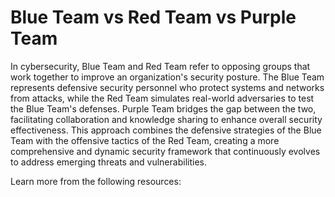 # Blue Team vs Red Team vs Purple Team

In cybersecurity, Blue Team and Red Team refer to opposing groups that work together to improve an organization's security posture. The Blue Team represents defensive security personnel who protect systems and networks from attacks, while the Red Team simulates real-world adversaries to test the Blue Team's defenses. Purple Team bridges the gap between the two, facilitating collaboration and knowledge sharing to enhance overall security effectiveness. This approach combines the defensive strategies of the Blue Team with the offensive tactics of the Red Team, creating a more comprehensive and dynamic security framework that continuously evolves to address emerging threats and vulnerabilities.

Learn more from the following resources:

